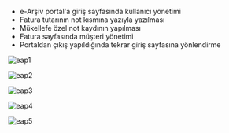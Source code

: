 - e-Arşiv portal'a giriş sayfasında kullanıcı yönetimi
- Fatura tutarının not kısmına yazıyla yazılması
- Mükellefe özel not kaydının yapılması
- Fatura sayfasında müşteri yönetimi
- Portaldan çıkış yapıldığında tekrar giriş sayfasına yönlendirme

![eap1](https://github.com/user-attachments/assets/b868fcbf-347f-4367-bebf-473e1fc0a22a)

![eap2](https://github.com/user-attachments/assets/22137c2a-5a1c-47dd-9368-b69b99f710ec)

![eap3](https://github.com/user-attachments/assets/975bed3c-9235-4b6c-b933-2ad421eefeec)

![eap4](https://github.com/user-attachments/assets/a975ad8d-b783-4687-80b6-4438dabff748)

![eap5](https://github.com/user-attachments/assets/cdd2d754-c012-4f4c-b4f1-20d23fce2150)
